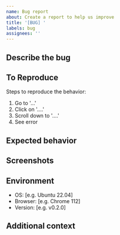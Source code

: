 ```yaml
---
name: Bug report
about: Create a report to help us improve
title: '[BUG] '
labels: bug
assignees: ''
---
```


## Describe the bug
<!-- A clear and concise description of what the bug is -->

## To Reproduce
Steps to reproduce the behavior:
1. Go to '...'
2. Click on '....'
3. Scroll down to '....'
4. See error

## Expected behavior
<!-- A clear and concise description of what you expected to happen -->

## Screenshots
<!-- If applicable, add screenshots to help explain your problem -->

## Environment
- OS: [e.g. Ubuntu 22.04]
- Browser: [e.g. Chrome 112]
- Version: [e.g. v0.2.0]

## Additional context
<!-- Add any other context about the problem here -->
